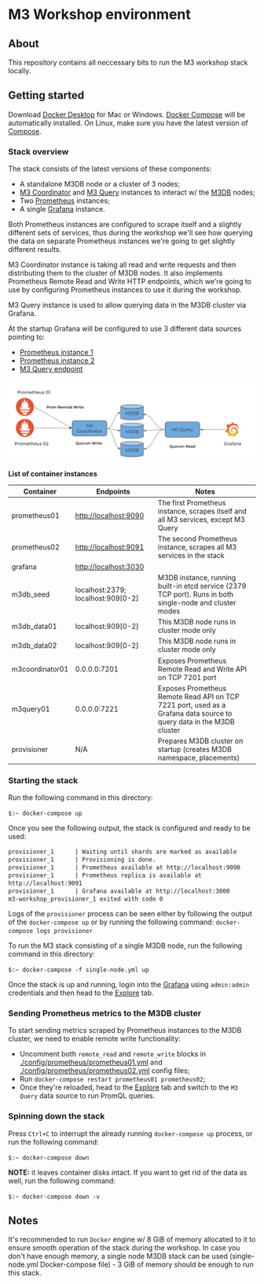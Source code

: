 # M3 Workshop environment
 
## About

This repository contains all neccessary bits to run the M3 workshop stack locally.


## Getting started

Download [Docker Desktop](https://www.docker.com/products/docker-desktop) for Mac or Windows. [Docker Compose](https://docs.docker.com/compose) will be automatically installed. On Linux, make sure you have the latest version of [Compose](https://docs.docker.com/compose/install/). 


### Stack overview

The stack consists of the latest versions of these components:

- A standalone M3DB node or a cluster of 3 nodes;
- [M3 Coordinator](https://m3db.io/docs/m3coordinator/) and [M3 Query](https://m3db.io/docs/m3query/) instances to interact w/ the [M3DB](https://m3db.io/docs/m3db/) nodes;
- Two [Prometheus](https://prometheus.io/docs/introduction/overview/) instances;
- A single [Grafana](https://grafana.com/) instance.

Both Prometheus instances are configured to scrape itself and a slightly different sets of services, thus during the 
workshop we'll see how querying the data on separate Prometheus instances we're going to get slightly different results. 

M3 Coordinator instance is taking all read and write requests and then distributing them to the cluster of M3DB nodes. It also implements Prometheus Remote Read and Write HTTP endpoints, which we're going to use by configuring Prometheus instances to use it during the workshop.

M3 Query instance is used to allow querying data in the M3DB cluster via Grafana.

At the startup Grafana will be configured to use 3 different data sources pointing to:

- [Prometheus instance 1](http://localhost:9090)
- [Prometheus instance 2](http://localhost:9091)
- [M3 Query endpoint](http://localhost:7221)

![Architecture diagram](./m3-workshop-schema.png)

**List of container instances**

| Container   | Endpoints 	| Notes		|
| ----------- | ----------- |-----------|
| prometheus01| [http://localhost:9090](http://localhost:9090)|The first Prometheus instance, scrapes itself and all M3 services, except M3 Query|
| prometheus02| [http://localhost:9091](http://localhost:9091)|The second Prometheus instance, scrapes all M3 services in the stack|
| grafana| [http://localhost:3030](http://localhost:3030)||
| m3db_seed	  | localhost:2379; localhost:909[0-2]| M3DB instance, running built-in etcd service (2379 TCP port). Runs in both single-node and cluster modes|
| m3db_data01 | localhost:909[0-2]  | This M3DB node runs in cluster mode only |
| m3db_data02 | localhost:909[0-2]  | This M3DB node runs in cluster mode only |	
| m3coordinator01| 0.0.0.0:7201 | Exposes Prometheus Remote Read and Write API on TCP 7201 port |
| m3query01 	| 0.0.0.0:7221  | Exposes Prometheus Remote Read API on TCP 7221 port, used as a Grafana data source to query data in the M3DB cluster|
| provisioner | N/A | Prepares M3DB cluster on startup (creates M3DB namespace, placements)|


### Starting the stack

Run the following command in this directory:

```$:~ docker-compose up```

Once you see the following output, the stack is configured and ready to be used: 

```
provisioner_1      | Waiting until shards are marked as available
provisioner_1      | Provisioning is done.
provisioner_1      | Prometheus available at http://localhost:9090
provisioner_1      | Prometheus replica is available at http://localhost:9091
provisioner_1      | Grafana available at http://localhost:3000
m3-workshop_provisioner_1 exited with code 0
```

Logs of the `provisioner` process can be seen either by following the output of the `docker-compose up` or by running the following command: ```docker-compose logs provisioner```

To run the M3 stack consisting of a single M3DB node, run the following command in this directory:

```$:~ docker-compose -f single-node.yml up```

Once the stack is up and running, login into the [Grafana](http://localhost:3030) using `admin:admin` credentials and then head to the [Explore](http://localhost:3000/explore) tab.

### Sending Prometheus metrics to the M3DB cluster

To start sending metrics scraped by Prometheus instances to the M3DB cluster, we need to enable remote write functionality:

- Uncomment both `remote_read` and `remote_write` blocks in [./config/prometheus/prometheus01.yml](./config/prometheus/prometheus01.yml) and [./config/prometheus/prometheus02.yml](./config/prometheus/prometheus02.yml) config files;
- Run `docker-compose restart prometheus01 prometheus02`;
- Once they're reloaded, head to the [Explore](http://localhost:3000/explore) tab and switch to the `M3 Query` data source to run PromQL queries.

### Spinning down the stack

Press `Ctrl+C` to interrupt the already running `docker-compose up` process, or run the following command:

```$:~ docker-compose down```

**NOTE:** it leaves container disks intact. If you want to get rid of the data as well, run the following command:

```$:~ docker-compose down -v```


## Notes

It's recommended to run `Docker` engine w/ 8 GiB of memory allocated to it to ensure smooth operation of the stack during the workshop. In case you don't have enough memory, a single node M3DB stack can be used (single-node.yml Docker-compose file) - 3 GiB of memory should be enough to run this stack.
